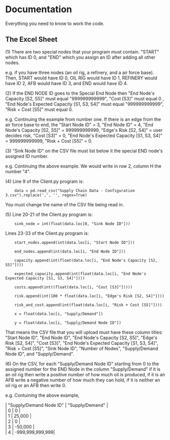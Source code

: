 # Documentation 

Everything you need to know to work the code. 

## The Excel Sheet 
(1) There are two special nodes that your program must contain. "START" which has ID 0, and "END" which you assign an ID after adding all other nodes. 

e.g. if you have three nodes (an oil rig, a refinery, and a air force base). Then, START would have ID 0, OIL RIG would have ID 1, REFINERY would have ID 2, AFB would have ID 3, and END would have ID 4. 

(2) If the END NODE ID goes to the Special End Node then "End Node's Capacity [S2, S5]" must equal "999999999999", "Cost [S3]" must equal 0 , "End Node's Expected Capacity [S1, S3, S4]" must equal "999999999999", "Risk + Cost [S5]" must equal 0.

e.g. Continuing the example from number one. If there is an edge from the air force base to end, the "Start Node ID" = 3, "End Node ID" = 4, "End Node's Capacity [S2, S5]" = 999999999999, "Edge's Risk [S2, S4]" = user decides risk, "Cost [S3]" = 0, "End Node's Expected Capacity [S1, S3, S4]" = 999999999999, "Risk + Cost [S5]" = 0. 

(3) "Sink Node ID" on the CSV file must list below it the special END node's assigned ID number.

e.g. Continuing the above example. We would write in row 2, column H the number "4".

(4) Line 9 of the Client.py program is:
        
        data = pd.read_csv("Supply Chain Data - Configuration 3.csv").replace(',', '', regex=True)

You must change the name of the CSV file being read in.


(5) Line 20-21 of the Client.py program is:
        
        sink_node = int(float(data.loc[0, "Sink Node ID"]))

Lines 23-33 of the Client.py program is:

        start_nodes.append(int(data.loc[i, "Start Node ID"]))

        end_nodes.append(int(data.loc[i, "End Node ID"]))
        
        capacity.append(int(float(data.loc[i, "End Node's Capacity [S2, S5]"])))
        
        expected_capacity.append(int(float(data.loc[i, "End Node's Expected Capacity [S1, S3, S4]"])))
        
        costs.append(int((float(data.loc[i, "Cost [S3]"]))))
        
        risk.append(int(100 * float(data.loc[i, "Edge's Risk [S2, S4]"])))
        
        risk_and_cost.append(int(float(data.loc[i, "Risk + Cost [S5]"])))

        x = float(data.loc[i, "Supply/Demand"])

        y = float(data.loc[i, "Supply/Demand Node ID"])

That means the CSV file that you will upload must have these column titles: "Start Node ID", "End Node ID", "End Node's Capacity [S2, S5]", "Edge's Risk [S2, S4]", "Cost [S3]", "End Node's Expected Capacity [S1, S3, S4]", "Risk + Cost [S5]", "Sink Node ID", "Number of Nodes", "Supply/Demand Node ID", and "Supply/Demand".

(6) On the CSV, for each "Supply/Demand Node ID" starting from 0 to the assigned number for the END Node in the column "Supply/Demand" if it is an oil rig then write a positive number of how much oil is produced, if it is an AFB write a negative number of how much they can hold, if it is neither an oil rig or an AFB then write 0. 

e.g. Contuining the above example, 

  | "Supply/Demand Node ID" | "Supply/Demand" |   
  |         0               |        0        |    
  |         1               |     25,000      |  
  |         2               |        0        |  
  |         3               |     -50,000     |  
  |         4               | -999,999,999,999|  
